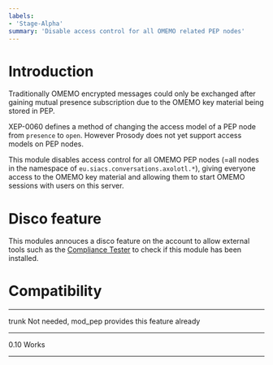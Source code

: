 ```yaml
---
labels:
- 'Stage-Alpha'
summary: 'Disable access control for all OMEMO related PEP nodes'
---
```


Introduction
============

Traditionally OMEMO encrypted messages could only be exchanged after gaining mutual presence subscription due to the OMEMO key material being stored in PEP.

XEP-0060 defines a method of changing the access model of a PEP node from `presence` to `open`. However Prosody does not yet support access models on PEP nodes.

This module disables access control for all OMEMO PEP nodes (=all nodes in the namespace of `eu.siacs.conversations.axolotl.*`), giving everyone access to the OMEMO key material and allowing them to start OMEMO sessions with users on this server.

Disco feature
=============

This modules annouces a disco feature on the account to allow external tools such as the [Compliance Tester](https://conversations.im/compliance/) to check if this module has been installed.


Compatibility
=============

  ----- -----------------------------------------------------------------------------
  trunk Not needed, mod\_pep provides this feature already
  ----- -----------------------------------------------------------------------------
  0.10  Works
  ----- -----------------------------------------------------------------------------

